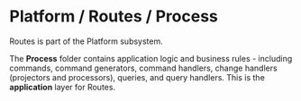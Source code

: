 # Platform / Routes / Process

Routes is part of the Platform subsystem.
  
The **Process** folder contains application logic and business rules - including commands, command generators, command handlers, change handlers (projectors and processors), queries, and query handlers. This is the **application** layer for Routes.
